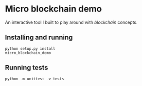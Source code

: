 # Micro blockchain demo

An interactive tool I built to play around with _blockchain_ concepts.

## Installing and running
```
python setup.py install
micro_blockchain_demo
```

## Running tests
`python -m unittest -v tests`
